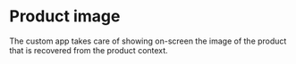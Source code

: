 # Product image

The custom app takes care of showing on-screen the image of the product that is recovered from the product context.
